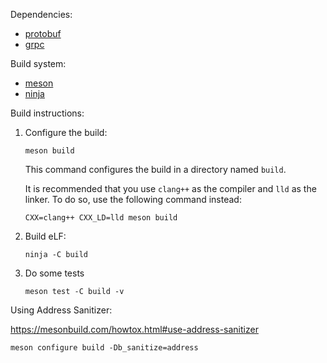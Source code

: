Dependencies:

* [protobuf](https://developers.google.com/protocol-buffers)
* [grpc](https://grpc.io/)

Build system:

* [meson](https://mesonbuild.com/)
* [ninja](https://ninja-build.org/)

Build instructions:

1.  Configure the build:

    ```
    meson build
    ```

    This command configures the build in a directory named `build`.

    It is recommended that you use `clang++` as the compiler and `lld` as the linker. To do so, use the following command instead:

    ```
    CXX=clang++ CXX_LD=lld meson build
    ```

2.  Build eLF:

    ```
    ninja -C build
    ```

3.  Do some tests

    ```
    meson test -C build -v
    ```

Using Address Sanitizer:

https://mesonbuild.com/howtox.html#use-address-sanitizer

```
meson configure build -Db_sanitize=address
```

